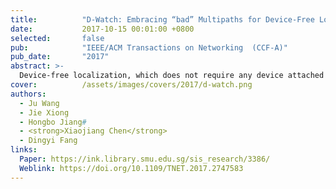 ```yaml
---
title:          "D-Watch: Embracing “bad” Multipaths for Device-Free Localization with COTS RFID Devices"
date:           2017-10-15 00:01:00 +0800
selected:       false
pub:            "IEEE/ACM Transactions on Networking  (CCF-A)"
pub_date:       "2017"
abstract: >-
  Device-free localization, which does not require any device attached to the target is playing a critical role in many applications such as intrusion detection, elderly monitoring, etc. This paper introduces D-Watch, a device-free system built on top of low cost commodity-off-the-shelf (COTS) RFID hardware. Unlike previous works which consider multipaths detrimental, D-Watch leverages the "bad" multipaths to provide a decimeter level localization accuracy without offline training. D-Watch harnesses the angle-of-arrival (AoA) information from the RFID tags' backscatter signals. The key intuition is that whenever a target blocks a signal's propagation path, the signal power experiences a drop which can be accurately captured by the proposed novel P-MUSIC algorithm. The wireless phase calibration scheme proposed does not interrupt the ongoing communication. Real-world experiments demonstrate the effectiveness of D-Watch. In a rich-multipath library environment, D-Watch can localize a human target at a median accuracy of 16.5 cm. In a table area of 2 m×2 m, D-Watch can track a user's fist at a median accuracy of 5.8 cm. D-Watch is capable of localizing multiple targets which is well known to be challenging in passive localization.
cover:          /assets/images/covers/2017/d-watch.png
authors:
  - Ju Wang
  - Jie Xiong
  - Hongbo Jiang#
  - <strong>Xiaojiang Chen</strong>
  - Dingyi Fang 
links:
  Paper: https://ink.library.smu.edu.sg/sis_research/3386/
  Weblink: https://doi.org/10.1109/TNET.2017.2747583
---
```


